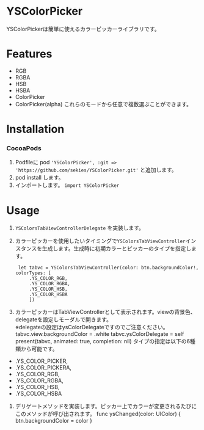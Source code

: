 # YSColorPicker
YSColorPickerは簡単に使えるカラーピッカーライブラリです。

# Features
- RGB
- RGBA
- HSB
- HSBA
- ColorPicker
- ColorPicker(alpha)
これらのモードから任意で複数選ぶことができます。

# Installation
### CocoaPods

1. Podfileに pod `'YSColorPicker', :git => 'https://github.com/sekies/YSColorPicker.git'` と追加します。
1. pod install します。
1. インポートします。 `import YSColorPicker`

# Usage
1. `YSColorsTabViewControllerDelegate` を実装します。
1. カラーピッカーを使用したいタイミングで`YSColorsTabViewController`インスタンスを生成します。生成時に初期カラーとピッカーのタイプを指定します。  

        let tabvc = YSColorsTabViewController(color: btn.backgroundColor!, colorTypes: [
            .YS_COLOR_RGB,
            .YS_COLOR_RGBA,
            .YS_COLOR_HSB,
            .YS_COLOR_HSBA
           	])
1. カラーピッカーはTabViewControllerとして表示されます。viewの背景色、delegateを設定しモーダルで開きます。  
※delegateの設定はysColorDelegateですのでご注意ください。
        tabvc.view.backgroundColor = .white
        tabvc.ysColorDelegate = self
        present(tabvc, animated: true, completion: nil)
  タイプの指定は以下の6種類から可能です。
  - .YS_COLOR_PICKER,
  - .YS_COLOR_PICKERA,  
  - .YS_COLOR_RGB,
  - .YS_COLOR_RGBA,
  - .YS_COLOR_HSB,
  - .YS_COLOR_HSBA

1. デリゲートメソッドを実装します。ピッカー上でカラーが変更されるたびにこのメソッドが呼び出されます。
        func ysChanged(color: UIColor) {
          btn.backgroundColor = color
        }
